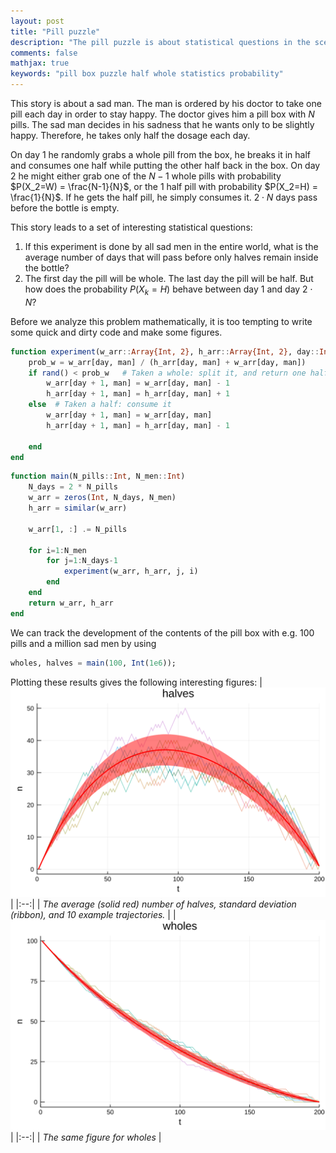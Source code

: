 ```yaml
---
layout: post
title: "Pill puzzle"
description: "The pill puzzle is about statistical questions in the scenario that one takes half a pill a day from a box containing whole pills. If the pill is whole, it is broken in half and one half is returned to the box while the other is consumed. If it is half, it is simply consumed."
comments: false
mathjax: true
keywords: "pill box puzzle half whole statistics probability"
---
```



This story is about a sad man. The man is ordered by his doctor to take one pill each day in order to stay happy. The doctor gives him a pill box with $N$ pills. The sad man decides in his sadness that he wants only to be slightly happy. Therefore, he takes only half the dosage each day.

On day 1 he randomly grabs a whole pill from the box, he breaks it in half and consumes one half while putting the other half back in the box. On day 2 he might either grab one of the $N-1$ whole pills with probability $P(X_2=W) = \frac{N-1}{N}$, or the 1 half pill with probability $P(X_2=H) = \frac{1}{N}$. If he gets the half pill, he simply consumes it. $2\cdot N$ days pass before the bottle is empty.

This story leads to a set of interesting statistical questions:
1. If this experiment is done by all sad men in the entire world, what is the average number of days that will pass before only halves remain inside the bottle?
2. The first day the pill will be whole. The last day the pill will be half. But how does the probability $P(X_k=H)$ behave between day $1$ and day $2\cdot N$?

Before we analyze this problem mathematically, it is too tempting to write some quick and dirty code and make some figures.

```julia
function experiment(w_arr::Array{Int, 2}, h_arr::Array{Int, 2}, day::Int, man::Int)
    prob_w = w_arr[day, man] / (h_arr[day, man] + w_arr[day, man])
    if rand() < prob_w   # Taken a whole: split it, and return one half
        w_arr[day + 1, man] = w_arr[day, man] - 1
        h_arr[day + 1, man] = h_arr[day, man] + 1
    else  # Taken a half: consume it
        w_arr[day + 1, man] = w_arr[day, man]
        h_arr[day + 1, man] = h_arr[day, man] - 1

    end
end
```


```julia
function main(N_pills::Int, N_men::Int)
    N_days = 2 * N_pills
    w_arr = zeros(Int, N_days, N_men)
    h_arr = similar(w_arr)

    w_arr[1, :] .= N_pills

    for i=1:N_men
        for j=1:N_days-1
            experiment(w_arr, h_arr, j, i)
        end
    end
    return w_arr, h_arr
end
```

We can track the development of the contents of the pill box with e.g. 100 pills and a million sad men by using

```julia
wholes, halves = main(100, Int(1e6));
```

Plotting these results gives the following interesting figures:
| ![svg](/assets/svg/100-pills-1000000-trials-halves.svg) |
|:--:|
| *The average (solid red) number of halves, standard deviation (ribbon), and 10 example trajectories.* |
| ![svg](/assets/svg/100-pills-1000000-trials-wholes.svg) |
|:--:|
| *The same figure for wholes* |
